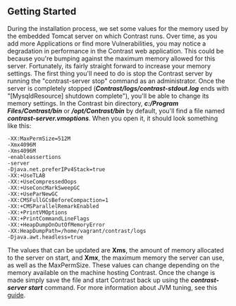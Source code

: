 <!--
title: "Configuring Embedded Tomcat Instance"
description: "Guidelines for configuring the embedded Tomcat instance of TeamServer"
tags: "installation setup configuration Tomcat Java performance tuning hotspot"
-->

## Getting Started
During the installation process, we set some values for the memory used by the embedded Tomcat server on which Contrast runs. Over time, as you add more Applications or find more Vulnerabilities, you may notice a degradation in performance in the Contrast web application. This could be because you're bumping against the maximum memory allowed for this server. Fortunately, its fairly straight forward to increase your memory settings.
The first thing you'll need to do is stop the Contrast server by running the "contrast-server stop" command as an administrator. 
Once the server is completely stopped (***Contrast/logs/contrast-stdout.log*** ends with "[MysqldResource] shutdown complete"), you'll be able to change its memory settings. In the Contrast bin directory, ***c:/Program Files/Contrast/bin*** or ***/opt/Contrast/bin*** by default, you'll find a file named ***contrast-server.vmoptions***. When you open it, it should look something like this: 
````
-XX:MaxPermSize=512M
-Xmx4096M
-Xms4096M
-enableassertions
-server
-Djava.net.preferIPv4Stack=true
-XX:+UseTLAB
-XX:+UseCompressedOops
-XX:+UseConcMarkSweepGC
-XX:+UseParNewGC
-XX:CMSFullGCsBeforeCompaction=1
-XX:+CMSParallelRemarkEnabled
-XX:+PrintVMOptions
-XX:+PrintCommandLineFlags
-XX:+HeapDumpOnOutOfMemoryError
-XX:HeapDumpPath=/home/vagrant/contrast/logs
-Djava.awt.headless=true
````
The values that can be updated are **Xms**, the amount of memory allocated to the server on start, and **Xmx**, the maximum memory the server can use, as well as the MaxPermSize. These values can change depending on the memory available on the machine hosting Contrast. Once the change is made simply save the file and start Contrast back up using the ***contrast-server start*** command. For more information about JVM tuning, see this [guide](http://www.oracle.com/technetwork/articles/java/vmoptions-jsp-140102.html).
